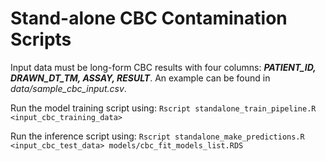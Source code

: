 # Stand-alone CBC Contamination Scripts
Input data must be long-form CBC results with four columns: ***PATIENT_ID, DRAWN_DT_TM, ASSAY, RESULT***. An example can be found in *data/sample_cbc_input.csv*.  

Run the model training script using: `Rscript standalone_train_pipeline.R <input_cbc_training_data>`

Run the inference script using: `Rscript standalone_make_predictions.R <input_cbc_test_data> models/cbc_fit_models_list.RDS`

